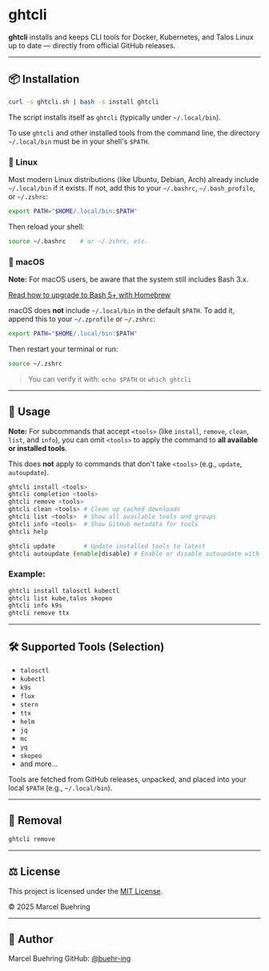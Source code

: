 # ghtcli

**ghtcli** installs and keeps CLI tools for Docker, Kubernetes, and Talos Linux up to date — directly from official GitHub releases.

---

## 📦 Installation

```bash
curl -s ghtcli.sh | bash -s install ghtcli
```

The script installs itself as `ghtcli` (typically under `~/.local/bin`).

To use `ghtcli` and other installed tools from the command line, the directory `~/.local/bin` must be in your shell's `$PATH`.

### 🐧 Linux

Most modern Linux distributions (like Ubuntu, Debian, Arch) already include `~/.local/bin` if it exists. If not, add this to your `~/.bashrc`, `~/.bash_profile`, or `~/.zshrc`:

```bash
export PATH="$HOME/.local/bin:$PATH"
```

Then reload your shell:

```bash
source ~/.bashrc    # or ~/.zshrc, etc.
```

### 🍎  macOS

**Note:** For macOS users, be aware that the system still includes Bash 3.x.

[Read how to upgrade to Bash 5+ with Homebrew](docs/upgrading_macOS_bash.md)

macOS does **not** include `~/.local/bin` in the default `$PATH`. To add it, append this to your `~/.zprofile` or `~/.zshrc`:

```bash
export PATH="$HOME/.local/bin:$PATH"
```

Then restart your terminal or run:

```bash
source ~/.zshrc
```

> You can verify it with: `echo $PATH` or `which ghtcli`

---

## 🚀 Usage

**Note:** For subcommands that accept `<tools>` (like `install`, `remove`, `clean`, `list`, and `info`), you can omit `<tools>` to apply the command to **all available or installed tools**.

This does **not** apply to commands that don't take `<tools>` (e.g., `update`, `autoupdate`).

```bash
ghtcli install <tools>
ghtcli completion <tools>
ghtcli remove <tools>
ghtcli clean <tools> # Clean up cached downloads
ghtcli list <tools>  # Show all available tools and groups
ghtcli info <tools>  # Show GitHub metadata for tools
ghtcli help

ghtcli update        # Update installed tools to latest
ghtcli autoupdate (enable|disable) # Enable or disable autoupdate with cron
```

### Example:

```bash
ghtcli install talosctl kubectl
ghtcli list kube,talos skopeo 
ghtcli info k9s
ghtcli remove ttx
```

---

## 🛠 Supported Tools (Selection)

- `talosctl`
- `kubectl`
- `k9s`
- `flux`
- `stern`
- `ttx`
- `helm`
- `jq`
- `mc`
- `yq`
- `skopeo`
- and more...

Tools are fetched from GitHub releases, unpacked, and placed into your local `$PATH` (e.g., `~/.local/bin`).

---

## 🧹 Removal

```bash
ghtcli remove
```

---

## ⚖️  License

This project is licensed under the [MIT License](LICENSE).

© 2025 Marcel Buehring

---

## 👤 Author

Marcel Buehring
GitHub: [@buehr-ing](https://github.com/buehr-ing)
